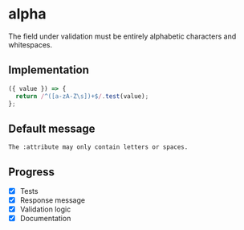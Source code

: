 # alpha

The field under validation must be entirely alphabetic characters and whitespaces.

## Implementation

```js
({ value }) => {
  return /^([a-zA-Z\s])+$/.test(value);
};
```

## Default message

```
The :attribute may only contain letters or spaces.
```

## Progress

- [x] Tests
- [x] Response message
- [x] Validation logic
- [x] Documentation
